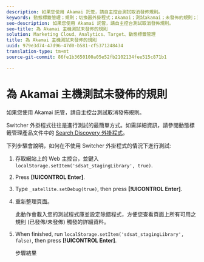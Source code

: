 ```yaml
---
description: 如果您使用 Akamai 託管，請自主控台測試取消發佈規則。
keywords: 動態標籤管理；規則；切換器外掛程式；Akamai；測試akamai；未發佈的規則；測試未發佈的規則；除錯規則
seo-description: 如果您使用 Akamai 託管，請自主控台測試取消發佈規則。
seo-title: 為 Akamai 主機測試未發佈的規則
solution: Marketing Cloud、Analytics、Target、動態標籤管理
title: 為 Akamai 主機測試未發佈的規則
uuid: 979e3d74-47d96-47d0-b581-cf5371248434
translation-type: tm+mt
source-git-commit: 86fe1b3650100a05e52fb2102134fee515c871b1

---
```



# 為 Akamai 主機測試未發佈的規則

如果您使用 Akamai 託管，請自主控台測試取消發佈規則。

Switcher 外掛程式往往是進行測試的最簡單方式。如需詳細資訊，請參閱動態標籤管理產品文件中的 [Search Discovery 外掛程式](https://marketing.adobe.com/resources/help/en_US/dtm/search_discovery_plugins.html)。

下列步驟會說明，如何在不使用 Switcher 外掛程式的情況下進行測試:

1. 存取網站上的 Web 主控台，並鍵入 `localStorage.setItem('sdsat_stagingLibrary', true)`.
1. Press **[!UICONTROL Enter]**.
1. Type `_satellite.setDebug(true)`, then press **[!UICONTROL Enter]**.
1. 重新整理頁面。

   此動作會載入您的測試程式庫並設定除錯程式，方便您查看頁面上所有可用之規則 (已發佈/未發佈) 觸發的詳細資料。
1. When finished, run `localStorage.setItem('sdsat_stagingLibrary', false)`, then press **[!UICONTROL Enter]**.

   步驟結果